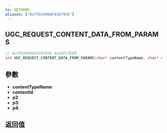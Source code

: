 ```yaml
---
ns: NETWORK
aliases: ["0x7FD2990AF016795E"]
---
```

## UGC_REQUEST_CONTENT_DATA_FROM_PARAMS

```c
// 0x7FD2990AF016795E 0x38FC2EEB
int UGC_REQUEST_CONTENT_DATA_FROM_PARAMS(char* contentTypeName, char* contentId, int p2, int p3, int p4);
```


## 參數
* **contentTypeName**: 
* **contentId**: 
* **p2**: 
* **p3**: 
* **p4**: 

## 返回值
